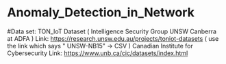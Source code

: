 # Anomaly_Detection_in_Network

#Data set:
TON_IoT Dataset ( Intelligence Security Group UNSW Canberra at ADFA )
Link: https://research.unsw.edu.au/projects/toniot-datasets ( use the link which says " UNSW-NB15" -> CSV )
Canadian Institute for Cybersecurity
Link: https://www.unb.ca/cic/datasets/index.html

